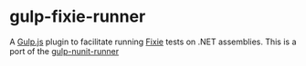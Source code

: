 # gulp-fixie-runner
A [Gulp.js](http://gulpjs.com/) plugin to facilitate running [Fixie](http://fixie.github.io/) tests on .NET assemblies. This is a port of the [gulp-nunit-runner](https://github.com/keithmorris/gulp-nunit-runner)

